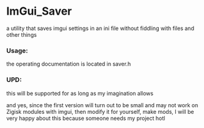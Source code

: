 # ImGui_Saver
a utility that saves imgui settings in an ini file without fiddling with files and other things



### Usage:

the operating documentation is located in saver.h



### UPD: 



this will be supported for as long as my imagination allows


and yes, since the first version will turn out to be small and may not work on Zigisk modules with imgui, then modify it for yourself, make mods, I will be very happy about this because someone needs my project hotl


